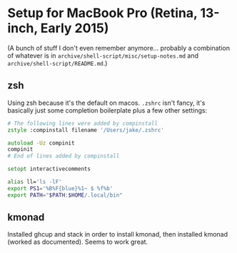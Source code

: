 # Setup for MacBook Pro (Retina, 13-inch, Early 2015)

(A bunch of stuff I don't even remember anymore... probably a combination of
whatever is in `archive/shell-script/misc/setup-notes.md` and
`archive/shell-script/README.md`.)


## zsh

Using zsh because it's the default on macos. `.zshrc` isn't fancy, it's
basically just some completion boilerplate plus a few other settings:

```zsh
# The following lines were added by compinstall
zstyle :compinstall filename '/Users/jake/.zshrc'

autoload -Uz compinit
compinit
# End of lines added by compinstall

setopt interactivecomments

alias ll='ls -lF'
export PS1='%B%F{blue}%1~ $ %f%b'
export PATH="$PATH:$HOME/.local/bin"
```


## kmonad

Installed ghcup and stack in order to install kmonad,
then installed kmonad (worked as documented).
Seems to work great.
